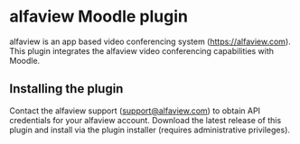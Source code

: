 # alfaview Moodle plugin

alfaview is an app based video conferencing system (https://alfaview.com).
This plugin integrates the alfaview video conferencing capabilities with Moodle.

## Installing the plugin

Contact the alfaview support (support@alfaview.com) to obtain API credentials for your alfaview account.
Download the latest release of this plugin and install via the plugin installer (requires administrative privileges).
